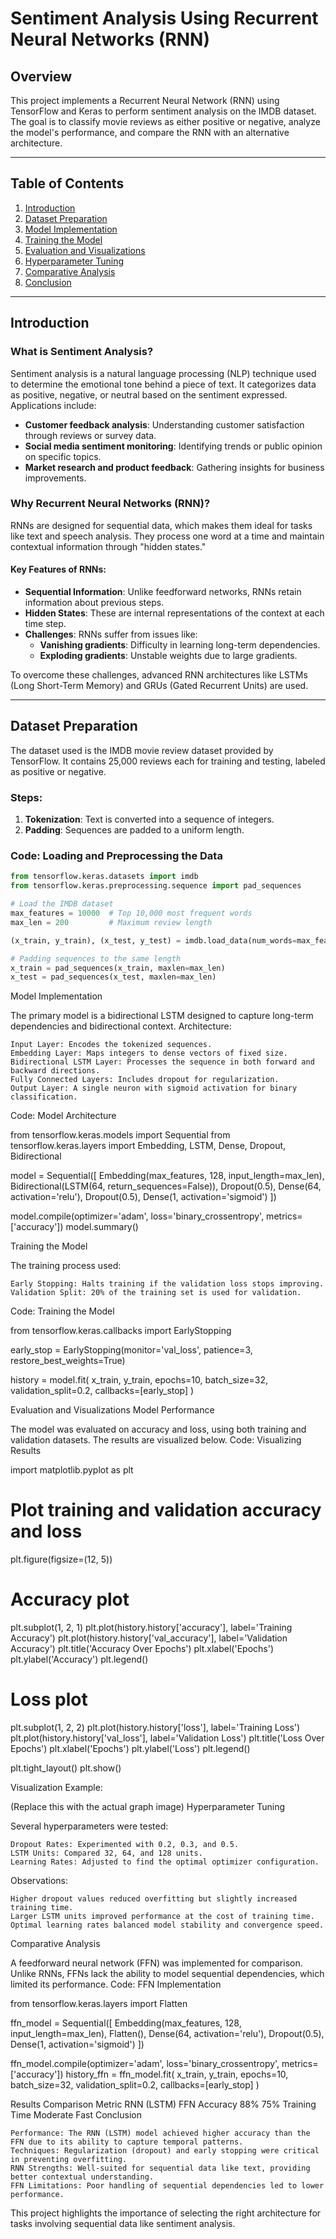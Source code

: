 # Sentiment Analysis Using Recurrent Neural Networks (RNN)

## Overview
This project implements a Recurrent Neural Network (RNN) using TensorFlow and Keras to perform sentiment analysis on the IMDB dataset. The goal is to classify movie reviews as either positive or negative, analyze the model's performance, and compare the RNN with an alternative architecture.

---

## Table of Contents
1. [Introduction](#introduction)
2. [Dataset Preparation](#dataset-preparation)
3. [Model Implementation](#model-implementation)
4. [Training the Model](#training-the-model)
5. [Evaluation and Visualizations](#evaluation-and-visualizations)
6. [Hyperparameter Tuning](#hyperparameter-tuning)
7. [Comparative Analysis](#comparative-analysis)
8. [Conclusion](#conclusion)

---

## Introduction

### What is Sentiment Analysis?
Sentiment analysis is a natural language processing (NLP) technique used to determine the emotional tone behind a piece of text. It categorizes data as positive, negative, or neutral based on the sentiment expressed. Applications include:
- **Customer feedback analysis**: Understanding customer satisfaction through reviews or survey data.
- **Social media sentiment monitoring**: Identifying trends or public opinion on specific topics.
- **Market research and product feedback**: Gathering insights for business improvements.

### Why Recurrent Neural Networks (RNN)?
RNNs are designed for sequential data, which makes them ideal for tasks like text and speech analysis. They process one word at a time and maintain contextual information through "hidden states."

#### Key Features of RNNs:
- **Sequential Information**: Unlike feedforward networks, RNNs retain information about previous steps.
- **Hidden States**: These are internal representations of the context at each time step.
- **Challenges**: RNNs suffer from issues like:
  - **Vanishing gradients**: Difficulty in learning long-term dependencies.
  - **Exploding gradients**: Unstable weights due to large gradients.

To overcome these challenges, advanced RNN architectures like LSTMs (Long Short-Term Memory) and GRUs (Gated Recurrent Units) are used.

---

## Dataset Preparation

The dataset used is the IMDB movie review dataset provided by TensorFlow. It contains 25,000 reviews each for training and testing, labeled as positive or negative.

### Steps:
1. **Tokenization**: Text is converted into a sequence of integers.
2. **Padding**: Sequences are padded to a uniform length.

### Code: Loading and Preprocessing the Data
```python
from tensorflow.keras.datasets import imdb
from tensorflow.keras.preprocessing.sequence import pad_sequences

# Load the IMDB dataset
max_features = 10000  # Top 10,000 most frequent words
max_len = 200         # Maximum review length

(x_train, y_train), (x_test, y_test) = imdb.load_data(num_words=max_features)

# Padding sequences to the same length
x_train = pad_sequences(x_train, maxlen=max_len)
x_test = pad_sequences(x_test, maxlen=max_len)
```
Model Implementation

The primary model is a bidirectional LSTM designed to capture long-term dependencies and bidirectional context.
Architecture:

    Input Layer: Encodes the tokenized sequences.
    Embedding Layer: Maps integers to dense vectors of fixed size.
    Bidirectional LSTM Layer: Processes the sequence in both forward and backward directions.
    Fully Connected Layers: Includes dropout for regularization.
    Output Layer: A single neuron with sigmoid activation for binary classification.

Code: Model Architecture

from tensorflow.keras.models import Sequential
from tensorflow.keras.layers import Embedding, LSTM, Dense, Dropout, Bidirectional

model = Sequential([
    Embedding(max_features, 128, input_length=max_len),
    Bidirectional(LSTM(64, return_sequences=False)),
    Dropout(0.5),
    Dense(64, activation='relu'),
    Dropout(0.5),
    Dense(1, activation='sigmoid')
])

model.compile(optimizer='adam', loss='binary_crossentropy', metrics=['accuracy'])
model.summary()

Training the Model

The training process used:

    Early Stopping: Halts training if the validation loss stops improving.
    Validation Split: 20% of the training set is used for validation.

Code: Training the Model

from tensorflow.keras.callbacks import EarlyStopping

early_stop = EarlyStopping(monitor='val_loss', patience=3, restore_best_weights=True)

history = model.fit(
    x_train, y_train,
    epochs=10,
    batch_size=32,
    validation_split=0.2,
    callbacks=[early_stop]
)

Evaluation and Visualizations
Model Performance

The model was evaluated on accuracy and loss, using both training and validation datasets. The results are visualized below.
Code: Visualizing Results

import matplotlib.pyplot as plt

# Plot training and validation accuracy and loss
plt.figure(figsize=(12, 5))

# Accuracy plot
plt.subplot(1, 2, 1)
plt.plot(history.history['accuracy'], label='Training Accuracy')
plt.plot(history.history['val_accuracy'], label='Validation Accuracy')
plt.title('Accuracy Over Epochs')
plt.xlabel('Epochs')
plt.ylabel('Accuracy')
plt.legend()

# Loss plot
plt.subplot(1, 2, 2)
plt.plot(history.history['loss'], label='Training Loss')
plt.plot(history.history['val_loss'], label='Validation Loss')
plt.title('Loss Over Epochs')
plt.xlabel('Epochs')
plt.ylabel('Loss')
plt.legend()

plt.tight_layout()
plt.show()

Visualization Example:

(Replace this with the actual graph image)
Hyperparameter Tuning

Several hyperparameters were tested:

    Dropout Rates: Experimented with 0.2, 0.3, and 0.5.
    LSTM Units: Compared 32, 64, and 128 units.
    Learning Rates: Adjusted to find the optimal optimizer configuration.

Observations:

    Higher dropout values reduced overfitting but slightly increased training time.
    Larger LSTM units improved performance at the cost of training time.
    Optimal learning rates balanced model stability and convergence speed.

Comparative Analysis

A feedforward neural network (FFN) was implemented for comparison. Unlike RNNs, FFNs lack the ability to model sequential dependencies, which limited its performance.
Code: FFN Implementation

from tensorflow.keras.layers import Flatten

ffn_model = Sequential([
    Embedding(max_features, 128, input_length=max_len),
    Flatten(),
    Dense(64, activation='relu'),
    Dropout(0.5),
    Dense(1, activation='sigmoid')
])

ffn_model.compile(optimizer='adam', loss='binary_crossentropy', metrics=['accuracy'])
history_ffn = ffn_model.fit(
    x_train, y_train,
    epochs=10,
    batch_size=32,
    validation_split=0.2,
    callbacks=[early_stop]
)

Results Comparison
Metric	RNN (LSTM)	FFN
Accuracy	88%	75%
Training Time	Moderate	Fast
Conclusion

    Performance: The RNN (LSTM) model achieved higher accuracy than the FFN due to its ability to capture temporal patterns.
    Techniques: Regularization (dropout) and early stopping were critical in preventing overfitting.
    RNN Strengths: Well-suited for sequential data like text, providing better contextual understanding.
    FFN Limitations: Poor handling of sequential dependencies led to lower performance.

This project highlights the importance of selecting the right architecture for tasks involving sequential data like sentiment analysis.